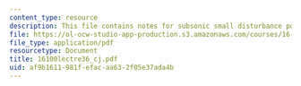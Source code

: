 ```yaml
---
content_type: resource
description: This file contains notes for subsonic small disturbance potential flow.
file: https://ol-ocw-studio-app-production.s3.amazonaws.com/courses/16-100-aerodynamics-fall-2005/af9b1611981fefacaa632f05e37ada4b_16100lectre36_cj.pdf
file_type: application/pdf
resourcetype: Document
title: 16100lectre36_cj.pdf
uid: af9b1611-981f-efac-aa63-2f05e37ada4b
---
```

